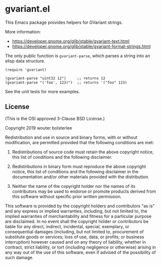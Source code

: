 gvariant.el
===========

This Emacs package provides helpers for GVariant strings.

More information:

- https://developer.gnome.org/glib/stable/gvariant-text.html
- https://developer.gnome.org/glib/stable/gvariant-format-strings.html

The only public function is `gvariant-parse`, which parses a string
into an elisp data structure.

``` elisp
(require 'gvariant)

(gvariant-parse "uint32 12")     ;; returns 12
(gvariant-parse "('foo', 123)")  ;; returns '("foo" 123)
```

See the unit tests for more examples.

License
-------

(This is the OSI approved 3-Clause BSD License.)

Copyright 2019 wouter bolsterlee

Redistribution and use in source and binary forms, with or without
modification, are permitted provided that the following conditions are
met:

1. Redistributions of source code must retain the above copyright
   notice, this list of conditions and the following disclaimer.

2. Redistributions in binary form must reproduce the above copyright
   notice, this list of conditions and the following disclaimer in the
   documentation and/or other materials provided with the
   distribution.

3. Neither the name of the copyright holder nor the names of its
   contributors may be used to endorse or promote products derived
   from this software without specific prior written permission.

This software is provided by the copyright holders and contributors
"as is" and any express or implied warranties, including, but not
limited to, the implied warranties of merchantability and fitness for
a particular purpose are disclaimed. In no event shall the copyright
holder or contributors be liable for any direct, indirect, incidental,
special, exemplary, or consequential damages (including, but not
limited to, procurement of substitute goods or services; loss of use,
data, or profits; or business interruption) however caused and on any
theory of liability, whether in contract, strict liability, or tort
(including negligence or otherwise) arising in any way out of the use
of this software, even if advised of the possibility of such damage.
